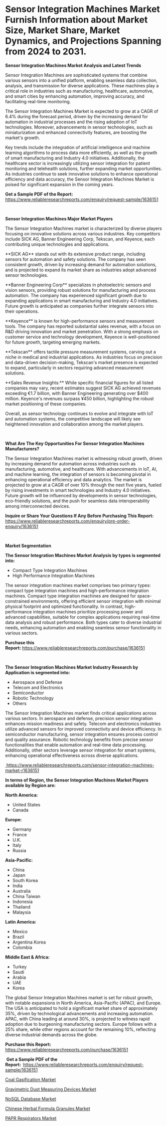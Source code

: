 <p><h1>Sensor Integration Machines Market Furnish Information about Market Size, Market Share, Market Dynamics, and Projections Spanning from 2024 to 2031.</h1></p><p><strong>Sensor Integration Machines Market Analysis and Latest Trends</strong></p>
<p><p>Sensor Integration Machines are sophisticated systems that combine various sensors into a unified platform, enabling seamless data collection, analysis, and transmission for diverse applications. These machines play a critical role in industries such as manufacturing, healthcare, automotive, and smart cities by enhancing automation, improving accuracy, and facilitating real-time monitoring.</p><p>The Sensor Integration Machines Market is expected to grow at a CAGR of 6.4% during the forecast period, driven by the increasing demand for automation in industrial processes and the rising adoption of IoT technologies. Moreover, advancements in sensor technologies, such as miniaturization and enhanced connectivity features, are boosting the market's growth. </p><p>Key trends include the integration of artificial intelligence and machine learning algorithms to process data more efficiently, as well as the growth of smart manufacturing and Industry 4.0 initiatives. Additionally, the healthcare sector is increasingly utilizing sensor integration for patient monitoring and telehealth solutions, further expanding market opportunities. As industries continue to seek innovative solutions to enhance operational efficiency and data accuracy, the Sensor Integration Machines Market is poised for significant expansion in the coming years.</p></p>
<p><strong>Get a Sample PDF of the Report:&nbsp;</strong> <a href="https://www.reliableresearchreports.com/enquiry/request-sample/1636151">https://www.reliableresearchreports.com/enquiry/request-sample/1636151</a></p>
<p>&nbsp;</p>
<p><strong>Sensor Integration Machines Major Market Players</strong></p>
<p><p>The Sensor Integration Machines market is characterized by diverse players focusing on innovative solutions across various industries. Key competitors include SICK AG, Banner Engineering Corp, Tekscan, and Keyence, each contributing unique technologies and applications.</p><p>**SICK AG** stands out with its extensive product range, including sensors for automation and safety solutions. The company has seen consistent growth, driven by increasing demand for automation solutions, and is projected to expand its market share as industries adopt advanced sensor technologies.</p><p>**Banner Engineering Corp** specializes in photoelectric sensors and vision sensors, providing robust solutions for manufacturing and process automation. The company has experienced significant growth due to expanding applications in smart manufacturing and Industry 4.0 initiatives. Future growth is anticipated as companies further integrate sensors into their operations.</p><p>**Keyence** is known for high-performance sensors and measurement tools. The company has reported substantial sales revenue, with a focus on R&D driving innovation and market penetration. With a strong emphasis on customer service and technology development, Keyence is well-positioned for future growth, targeting emerging markets.</p><p>**Tekscan** offers tactile pressure measurement systems, carving out a niche in medical and industrial applications. As industries focus on precision and data-driven decision-making, Tekscan's market presence is expected to expand, particularly in sectors requiring advanced measurement solutions.</p><p>**Sales Revenue Insights:** While specific financial figures for all listed companies may vary, recent estimates suggest SICK AG achieved revenues exceeding €1.7 billion, with Banner Engineering generating over $400 million. Keyence's revenues surpass ¥450 billion, highlighting the robust market positioning of these companies.</p><p>Overall, as sensor technology continues to evolve and integrate with IoT and automation systems, the competitive landscape will likely see heightened innovation and collaboration among the market players.</p></p>
<p>&nbsp;</p>
<p><strong>What Are The Key Opportunities For Sensor Integration Machines Manufacturers?</strong></p>
<p><p>The Sensor Integration Machines market is witnessing robust growth, driven by increasing demand for automation across industries such as manufacturing, automotive, and healthcare. With advancements in IoT, AI, and machine learning, the integration of sensors is becoming pivotal in enhancing operational efficiency and data analytics. The market is projected to grow at a CAGR of over 10% through the next five years, fueled by rising investments in smart technologies and Industry 4.0 initiatives. Future growth will be influenced by developments in sensor technologies, eco-friendly solutions, and the push for seamless data interoperability among interconnected devices.</p></p>
<p><strong>Inquire or Share Your Questions If Any Before Purchasing This Report:</strong> <a href="https://www.reliableresearchreports.com/enquiry/pre-order-enquiry/1636151">https://www.reliableresearchreports.com/enquiry/pre-order-enquiry/1636151</a></p>
<p>&nbsp;</p>
<p><strong>Market Segmentation</strong></p>
<p><strong>The Sensor Integration Machines Market Analysis by types is segmented into:</strong></p>
<p><ul><li>Compact Type Integration Machines</li><li>High Performance Integration Machines</li></ul></p>
<p><p>The sensor integration machines market comprises two primary types: compact type integration machines and high-performance integration machines. Compact type integration machines are designed for space-constrained environments, offering efficient sensor integration with minimal physical footprint and optimized functionality. In contrast, high-performance integration machines prioritize processing power and advanced capabilities, suitable for complex applications requiring real-time data analysis and robust performance. Both types cater to diverse industrial needs, enhancing automation and enabling seamless sensor functionality in various sectors.</p></p>
<p><strong>Purchase this Report:&nbsp;</strong><a href="https://www.reliableresearchreports.com/purchase/1636151">https://www.reliableresearchreports.com/purchase/1636151</a></p>
<p>&nbsp;</p>
<p><strong>The Sensor Integration Machines Market Industry Research by Application is segmented into:</strong></p>
<p><ul><li>Aerospace and Defense</li><li>Telecom and Electronics</li><li>Semiconductor</li><li>Robotic Technology</li><li>Others</li></ul></p>
<p><p>The Sensor Integration Machines market finds critical applications across various sectors. In aerospace and defense, precision sensor integration enhances mission readiness and safety. Telecom and electronics industries utilize advanced sensors for improved connectivity and device efficiency. In semiconductor manufacturing, sensor integration ensures process control and quality assurance. Robotic technology benefits from precise sensor functionalities that enable automation and real-time data processing. Additionally, other sectors leverage sensor integration for smart systems, enhancing operational effectiveness across diverse applications.</p></p>
<p><a href="https://www.reliableresearchreports.com/sensor-integration-machines-market-r1636151">&nbsp;https://www.reliableresearchreports.com/sensor-integration-machines-market-r1636151</a></p>
<p><strong>In terms of Region, the Sensor Integration Machines Market Players available by Region are:</strong></p>
<p>
    <p> <strong> North America: </strong>
        <ul>
            <li>United States</li>
            <li>Canada</li>
        </ul>
        </p> 
    <p> <strong> Europe: </strong>
        <ul>
            <li>Germany</li>
            <li>France</li>
            <li>U.K.</li>
            <li>Italy</li>
            <li>Russia</li>
        </ul>
        </p> 
    <p> <strong> Asia-Pacific: </strong>
        <ul>
            <li>China</li>
            <li>Japan</li>
            <li>South Korea</li>
            <li>India</li>
            <li>Australia</li>
            <li>China Taiwan</li>
            <li>Indonesia</li>
            <li>Thailand</li>
            <li>Malaysia</li>
        </ul>
        </p> 
    <p> <strong> Latin America: </strong>
        <ul>
            <li>Mexico</li>
            <li>Brazil</li>
            <li>Argentina Korea</li>
            <li>Colombia</li>
        </ul>
        </p> 
    <p> <strong> Middle East & Africa: </strong>
        <ul>
            <li>Turkey</li>
            <li>Saudi</li>
            <li>Arabia</li>
            <li>UAE</li>
            <li>Korea</li>
        </ul>
    </p>
    </p>
<p><p>The global Sensor Integration Machines market is set for robust growth, with notable expansions in North America, Asia-Pacific (APAC), and Europe. The USA is anticipated to hold a significant market share of approximately 35%, driven by technological advancements and increasing automation. APAC, with China leading at around 30%, is projected to witness rapid adoption due to burgeoning manufacturing sectors. Europe follows with a 25% share, while other regions account for the remaining 10%, reflecting diverse industrial demands across the globe.</p></p>
<p><strong>Purchase this Report: </strong><a href="https://www.reliableresearchreports.com/purchase/1636151">https://www.reliableresearchreports.com/purchase/1636151</a></p>
<p>&nbsp;<strong>Get a Sample PDF of the Report:&nbsp;&nbsp;</strong><a href="https://www.reliableresearchreports.com/enquiry/request-sample/1636151">https://www.reliableresearchreports.com/enquiry/request-sample/1636151</a></p>
<p><strong></strong></p>
<p><p><a href="https://www.linkedin.com/pulse/what-innovations-market-trends-shaping-coal-gasification-rklxe">Coal Gasification Market</a></p><p><a href="https://github.com/tamvrosiya/Market-Research-Report-List-6/blob/main/gravimetric-dust-measuring-devices-market.md">Gravimetric Dust Measuring Devices Market</a></p><p><a href="https://www.linkedin.com/pulse/exploring-nosql-database-market-dynamics-revenue-analysis-cvpee">NoSQL Database Market</a></p><p><a href="https://medium.com/@seamus.ocallaghan/chinese-herbal-formula-granules-market-emerging-trends-and-future-prospects-for-period-from-2024-to-5aae6aaf204c">Chinese Herbal Formula Granules Market</a></p><p><a href="https://issuu.com/reportprime-2/docs/papr-respirators-market-size-2030.p_f3fed268259a65">PAPR Respirators Market</a></p></p>